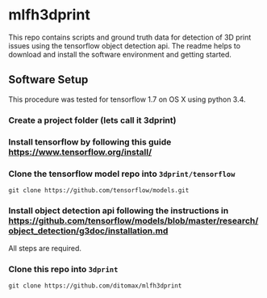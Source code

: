 # mlfh3dprint

This repo contains scripts and ground truth data for detection of 3D print issues using the tensorflow object detection api. 
The readme helps to download and install the software environment and getting started.


## Software Setup

This procedure was tested for tensorflow 1.7 on OS X using python 3.4.


### Create a project folder (lets call it 3dprint)

### Install tensorflow by following this guide https://www.tensorflow.org/install/

### Clone the tensorflow model repo into `3dprint/tensorflow`

```
git clone https://github.com/tensorflow/models.git
```

### Install object detection api following the instructions in https://github.com/tensorflow/models/blob/master/research/object_detection/g3doc/installation.md

All steps are required.

### Clone this repo into `3dprint`

```
git clone https://github.com/ditomax/mlfh3dprint
```



